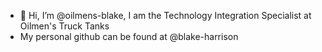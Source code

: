 - 👋 Hi, I’m @oilmens-blake, I am the Technology Integration Specialist at Oilmen's Truck Tanks
- My personal github can be found at @blake-harrison
<!---
oilmens-blake/oilmens-blake is a ✨ special ✨ repository because its `README.md` (this file) appears on your GitHub profile.
You can click the Preview link to take a look at your changes.
--->
